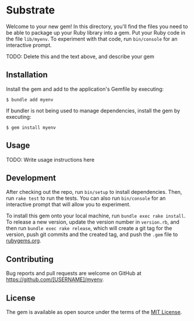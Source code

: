 # Substrate

Welcome to your new gem! In this directory, you'll find the files you need to be able to package up your Ruby library into a gem. Put your Ruby code in the file `lib/myenv`. To experiment with that code, run `bin/console` for an interactive prompt.

TODO: Delete this and the text above, and describe your gem

## Installation

Install the gem and add to the application's Gemfile by executing:

    $ bundle add myenv

If bundler is not being used to manage dependencies, install the gem by executing:

    $ gem install myenv

## Usage

TODO: Write usage instructions here

## Development

After checking out the repo, run `bin/setup` to install dependencies. Then, run `rake test` to run the tests. You can also run `bin/console` for an interactive prompt that will allow you to experiment.

To install this gem onto your local machine, run `bundle exec rake install`. To release a new version, update the version number in `version.rb`, and then run `bundle exec rake release`, which will create a git tag for the version, push git commits and the created tag, and push the `.gem` file to [rubygems.org](https://rubygems.org).

## Contributing

Bug reports and pull requests are welcome on GitHub at https://github.com/[USERNAME]/myenv.

## License

The gem is available as open source under the terms of the [MIT License](https://opensource.org/licenses/MIT).
